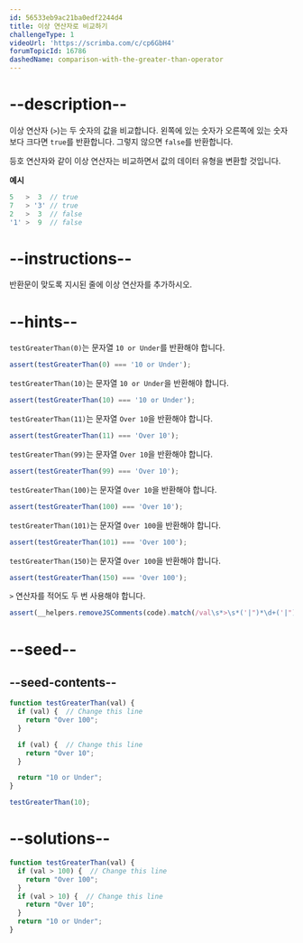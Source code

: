 ```yaml
---
id: 56533eb9ac21ba0edf2244d4
title: 이상 연산자로 비교하기
challengeType: 1
videoUrl: 'https://scrimba.com/c/cp6GbH4'
forumTopicId: 16786
dashedName: comparison-with-the-greater-than-operator
---
```


# --description--

이상 연산자 (`>`)는 두 숫자의 값을 비교합니다. 왼쪽에 있는 숫자가 오른쪽에 있는 숫자보다 크다면 `true`를 반환합니다. 그렇지 않으면 `false`를 반환합니다.

등호 연산자와 같이 이상 연산자는 비교하면서 값의 데이터 유형을 변환할 것입니다.

**예시**

```js
5   >  3  // true
7   > '3' // true
2   >  3  // false
'1' >  9  // false
```

# --instructions--

반환문이 맞도록 지시된 줄에 이상 연산자를 추가하시오.

# --hints--

`testGreaterThan(0)`는 문자열 `10 or Under`를 반환해야 합니다.

```js
assert(testGreaterThan(0) === '10 or Under');
```

`testGreaterThan(10)`는 문자열 `10 or Under`을 반환해야 합니다.

```js
assert(testGreaterThan(10) === '10 or Under');
```

`testGreaterThan(11)`는 문자열 `Over 10`을 반환해야 합니다.

```js
assert(testGreaterThan(11) === 'Over 10');
```

`testGreaterThan(99)`는 문자열 `Over 10`을 반환해야 합니다.

```js
assert(testGreaterThan(99) === 'Over 10');
```

`testGreaterThan(100)`는 문자열 `Over 10`을 반환해야 합니다.

```js
assert(testGreaterThan(100) === 'Over 10');
```

`testGreaterThan(101)`는 문자열 `Over 100`을 반환해야 합니다.

```js
assert(testGreaterThan(101) === 'Over 100');
```

`testGreaterThan(150)`는 문자열 `Over 100`을 반환해야 합니다.

```js
assert(testGreaterThan(150) === 'Over 100');
```

`>` 연산자를 적어도 두 번 사용해야 합니다.

```js
assert(__helpers.removeJSComments(code).match(/val\s*>\s*('|")*\d+('|")*/g).length > 1);
```

# --seed--

## --seed-contents--

```js
function testGreaterThan(val) {
  if (val) {  // Change this line
    return "Over 100";
  }

  if (val) {  // Change this line
    return "Over 10";
  }

  return "10 or Under";
}

testGreaterThan(10);
```

# --solutions--

```js
function testGreaterThan(val) {
  if (val > 100) {  // Change this line
    return "Over 100";
  }
  if (val > 10) {  // Change this line
    return "Over 10";
  }
  return "10 or Under";
}
```
